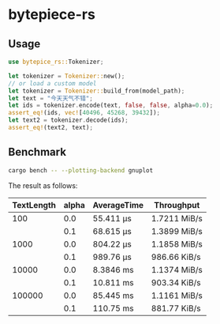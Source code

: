 # bytepiece-rs

## Usage

```rust
use bytepice_rs::Tokenizer;

let tokenizer = Tokenizer::new();
// or load a custom model
let tokenizer = Tokenizer::build_from(model_path);
let text = "今天天气不错";
let ids = tokenizer.encode(text, false, false, alpha=0.0);
assert_eq!(ids, vec![40496, 45268, 39432]);
let text2 = tokenizer.decode(ids);
assert_eq!(text2, text);
```


## Benchmark 

```bash
cargo bench -- --plotting-backend gnuplot
```

The result as follows:

| TextLength | alpha | AverageTime | Throughput   |
| ------------ | ----- | ----------- | ------------ |
| 100          | 0.0   | 55.411 µs   | 1.7211 MiB/s |
|              | 0.1   | 68.615 µs   | 1.3899 MiB/s |
| 1000         | 0.0   | 804.22 µs   | 1.1858 MiB/s |
|              | 0.1   | 989.76 µs   | 986.66 KiB/s |
| 10000        | 0.0   | 8.3846 ms   | 1.1374 MiB/s |
|              | 0.1   | 10.811 ms   | 903.34 KiB/s |
| 100000       | 0.0   | 85.445 ms   | 1.1161 MiB/s |
|              | 0.1   | 110.75 ms   | 881.77 KiB/s |

